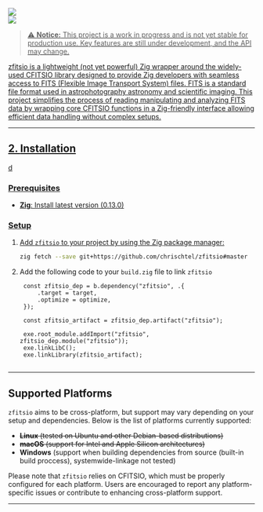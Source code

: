 
<a href="https://github.com/chrischtel/zfitsio/releases"><img src="https://badgen.net/github/release/chrischtel/zfitsio" />   
   <a href="https://github.com/chrischtel/zfitsio#Apache-2.0-1-ov-file"><img src="https://badgen.net/github/license/chrischtel/zfitsio" />
   
> ⚠️ **Notice:** This project is a work in progress and is not yet stable for production use. Key features are still under development, and the API may change.

<p id="description">zfitsio is a lightweight (not yet powerful) Zig wrapper around the widely-used CFITSIO library designed to provide Zig developers with seamless access to FITS (Flexible Image Transport System) files. FITS is a standard file format used in astrophotography astronomy and scientific imaging. This project simplifies the process of reading manipulating and analyzing FITS data by wrapping core CFITSIO functions in a Zig-friendly interface allowing efficient data handling without complex setups.</p>

---
## 2. **Installation**
d
### Prerequisites
- **Zig**: Install latest version (0.13.0)

### Setup
1. Add `zfitsio` to your project by using the Zig package manager:
   
   ```sh
   zig fetch --save git+https://github.com/chrischtel/zfitsio#master

2. Add the following code to your `build.zig` file to link `zfitsio`

   ```zig
    const zfitsio_dep = b.dependency("zfitsio", .{
        .target = target,
        .optimize = optimize,
    });
    
    const zfitsio_artifact = zfitsio_dep.artifact("zfitsio");
    
    exe.root_module.addImport("zfitsio", zfitsio_dep.module("zfitsio"));
    exe.linkLibC();
    exe.linkLibrary(zfitsio_artifact);
  
---

## Supported Platforms

`zfitsio` aims to be cross-platform, but support may vary depending on your setup and dependencies. Below is the list of platforms currently supported:

- ~~**Linux** (tested on Ubuntu and other Debian-based distributions)~~
- ~~**macOS** (support for Intel and Apple Silicon architectures)~~
- **Windows** (support when building dependencies from source (built-in build proccess), systemwide-linkage not tested)

Please note that `zfitsio` relies on CFITSIO, which must be properly configured for each platform. Users are encouraged to report any platform-specific issues or contribute to enhancing cross-platform support.


---

